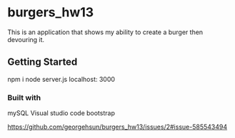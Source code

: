 # burgers_hw13

This is an application that shows my ability to create a burger then devouring it.
## Getting Started
npm i
node server.js
localhost: 3000

### Built with
mySQL
Visual studio code
bootstrap



https://github.com/georgehsun/burgers_hw13/issues/2#issue-585543494
